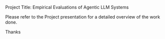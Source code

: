 Project Title: Empirical Evaluations of Agentic LLM Systems

Please refer to the Project presentation for a detailed overview of the work done.

Thanks

